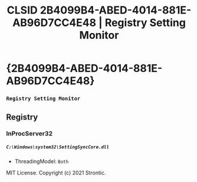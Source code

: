﻿---
title: "CLSID 2B4099B4-ABED-4014-881E-AB96D7CC4E48 | Registry Setting Monitor"
excerpt: What is COM-Object CLSID 2B4099B4-ABED-4014-881E-AB96D7CC4E48?
---

# {2B4099B4-ABED-4014-881E-AB96D7CC4E48}

### `Registry Setting Monitor`

## Registry


### InProcServer32

##### `C:\Windows\system32\SettingSyncCore.dll`
* ThreadingModel: `Both`

MIT License. Copyright (c) 2021 Strontic.


